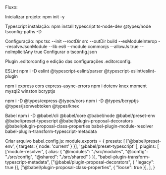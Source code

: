 Fluxo:

Inicializar projeto:
npm init -y

Typescript
instalação: npm install typescript ts-node-dev @types/node tsconfig-paths -D

Configuração: npx tsc --init --rootDir src --outDir build --esModuleInterop --resolveJsonModule --lib es6 --module commonjs --allowJs true --noImplicitAny true
Configurar o tsconfig.json

Plugin .editorconfig e edição das configurações .editorconfig.

ESLint
npm i -D eslint @typescript-eslint/parser @typescript-eslint/eslint-plugin

npm i express cors express-async-errors
npm i dotenv knex moment mysql2 winston bcryptjs

npm i -D @types/express @types/cors
npm i -D @types/bcryptjs @types/jsonwebtoken @types/knex

Babel
npm i -D @babel/cli @babel/core @babel/node @babel/preset-env @babel/preset-typescript @babel/plugin-proposal-decorators @babel/plugin-proposal-class-properties babel-plugin-module-resolver babel-plugin-transform-typescript-metadata

Criar arquivo babel.config.js:
module.exports = {
  presets: [
    ['@babel/preset-env', { targets: { node: 'current' } }],
    '@babel/preset-typescript'
  ],
  plugins: [
    ['module-resolver', {
      alias: {
        "@modules": "./src/modules",
        "@config": "./src/config",
        "@shared": "./src/shared"
      }
    }],
    "babel-plugin-transform-typescript-metadata",
    ["@babel/plugin-proposal-decorators", { "legacy": true }],
    ["@babel/plugin-proposal-class-properties", { "loose": true }],
  ],
}
